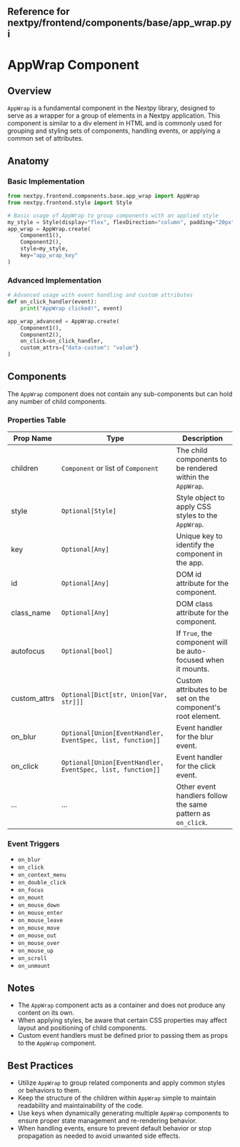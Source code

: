 ##  Reference for nextpy/frontend/components/base/app_wrap.pyi

# AppWrap Component

## Overview

`AppWrap` is a fundamental component in the Nextpy library, designed to serve as a wrapper for a group of elements in a Nextpy application. This component is similar to a div element in HTML and is commonly used for grouping and styling sets of components, handling events, or applying a common set of attributes.

## Anatomy

### Basic Implementation

```python
from nextpy.frontend.components.base.app_wrap import AppWrap
from nextpy.frontend.style import Style

# Basic usage of AppWrap to group components with an applied style
my_style = Style(display="flex", flexDirection="column", padding="20px")
app_wrap = AppWrap.create(
    Component1(),
    Component2(),
    style=my_style,
    key="app_wrap_key"
)
```

### Advanced Implementation

```python
# Advanced usage with event handling and custom attributes
def on_click_handler(event):
    print("AppWrap clicked!", event)

app_wrap_advanced = AppWrap.create(
    Component1(),
    Component2(),
    on_click=on_click_handler,
    custom_attrs={"data-custom": "value"}
)
```

## Components

The `AppWrap` component does not contain any sub-components but can hold any number of child components.

### Properties Table

Prop Name       | Type                                                      | Description
----------------|-----------------------------------------------------------|------------
children        | `Component` or list of `Component`                        | The child components to be rendered within the `AppWrap`.
style           | `Optional[Style]`                                         | Style object to apply CSS styles to the `AppWrap`.
key             | `Optional[Any]`                                           | Unique key to identify the component in the app.
id              | `Optional[Any]`                                           | DOM id attribute for the component.
class_name      | `Optional[Any]`                                           | DOM class attribute for the component.
autofocus       | `Optional[bool]`                                          | If `True`, the component will be auto-focused when it mounts.
custom_attrs    | `Optional[Dict[str, Union[Var, str]]]`                    | Custom attributes to be set on the component's root element.
on_blur         | `Optional[Union[EventHandler, EventSpec, list, function]]`| Event handler for the blur event.
on_click        | `Optional[Union[EventHandler, EventSpec, list, function]]`| Event handler for the click event.
...             | ...                                                       | Other event handlers follow the same pattern as `on_click`.

### Event Triggers

- `on_blur`
- `on_click`
- `on_context_menu`
- `on_double_click`
- `on_focus`
- `on_mount`
- `on_mouse_down`
- `on_mouse_enter`
- `on_mouse_leave`
- `on_mouse_move`
- `on_mouse_out`
- `on_mouse_over`
- `on_mouse_up`
- `on_scroll`
- `on_unmount`

## Notes

- The `AppWrap` component acts as a container and does not produce any content on its own.
- When applying styles, be aware that certain CSS properties may affect layout and positioning of child components.
- Custom event handlers must be defined prior to passing them as props to the `AppWrap` component.

## Best Practices

- Utilize `AppWrap` to group related components and apply common styles or behaviors to them.
- Keep the structure of the children within `AppWrap` simple to maintain readability and maintainability of the code.
- Use keys when dynamically generating multiple `AppWrap` components to ensure proper state management and re-rendering behavior.
- When handling events, ensure to prevent default behavior or stop propagation as needed to avoid unwanted side effects.